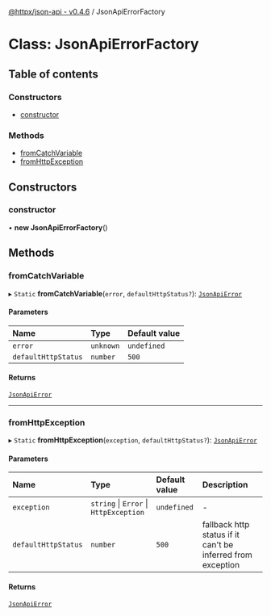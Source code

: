 [@httpx/json-api - v0.4.6](../README.md) / JsonApiErrorFactory

# Class: JsonApiErrorFactory

## Table of contents

### Constructors

- [constructor](JsonApiErrorFactory.md#constructor)

### Methods

- [fromCatchVariable](JsonApiErrorFactory.md#fromcatchvariable)
- [fromHttpException](JsonApiErrorFactory.md#fromhttpexception)

## Constructors

### constructor

• **new JsonApiErrorFactory**()

## Methods

### fromCatchVariable

▸ `Static` **fromCatchVariable**(`error`, `defaultHttpStatus?`): [`JsonApiError`](../README.md#jsonapierror)

#### Parameters

| Name                | Type      | Default value |
| :------------------ | :-------- | :------------ |
| `error`             | `unknown` | `undefined`   |
| `defaultHttpStatus` | `number`  | `500`         |

#### Returns

[`JsonApiError`](../README.md#jsonapierror)

---

### fromHttpException

▸ `Static` **fromHttpException**(`exception`, `defaultHttpStatus?`): [`JsonApiError`](../README.md#jsonapierror)

#### Parameters

| Name                | Type                                   | Default value | Description                                                 |
| :------------------ | :------------------------------------- | :------------ | :---------------------------------------------------------- |
| `exception`         | `string` \| `Error` \| `HttpException` | `undefined`   | -                                                           |
| `defaultHttpStatus` | `number`                               | `500`         | fallback http status if it can't be inferred from exception |

#### Returns

[`JsonApiError`](../README.md#jsonapierror)
